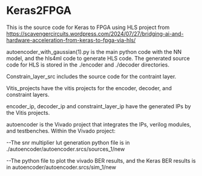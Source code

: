 # Keras2FPGA
This is the source code for Keras to FPGA using HLS project from https://scavengercircuits.wordpress.com/2024/07/27/bridging-ai-and-hardware-acceleration-from-keras-to-fpga-via-hls/

autoencoder_with_gaussian(1).py is the main python code with the NN model, and the hls4ml code to generate HLS code. 
The generated source code for HLS is stored in the ./encoder and ./decoder directories. 

Constrain_layer_src includes the source code for the contraint layer. 

Vitis_projects have the vitis projects for the encoder, decoder, and constraint layers.

encoder_ip, decoder_ip and constraint_layer_ip have the generated IPs by the Vitis projects.

autoencoder is the Vivado project that integrates the IPs, verilog modules, and testbenches. Within the Vivado project:

--The snr multiplier lut generation python file is in ./autoencoder/autoencoder.srcs/sources_1/new

--The python file to plot the vivado BER results, and the Keras BER results is in autoencoder/autoencoder.srcs/sim_1/new

